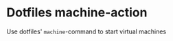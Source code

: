 Dotfiles machine-action
=======================

Use dotfiles' `machine`-command to start virtual machines
